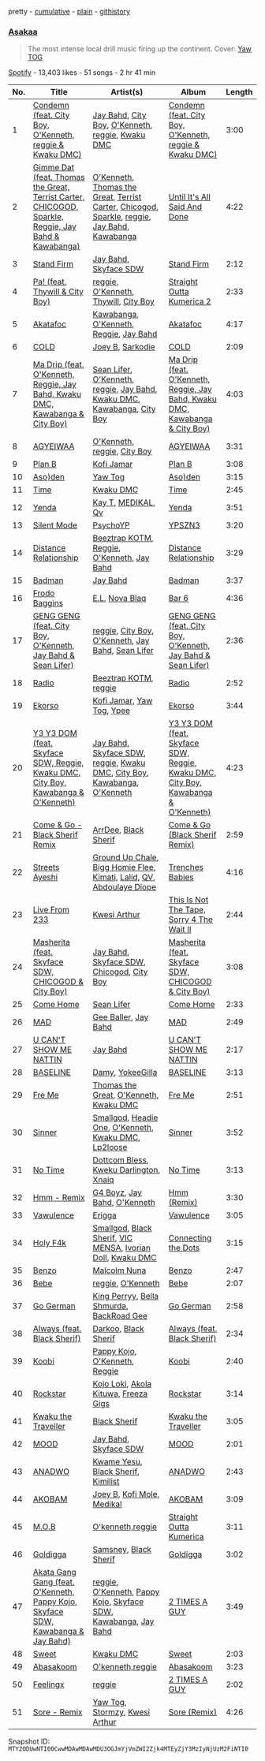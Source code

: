 pretty - [cumulative](/playlists/cumulative/37i9dQZF1DX7ygLlsNqPvp.md) - [plain](/playlists/plain/37i9dQZF1DX7ygLlsNqPvp) - [githistory](https://github.githistory.xyz/mackorone/spotify-playlist-archive/blob/main/playlists/plain/37i9dQZF1DX7ygLlsNqPvp)

### [Asakaa](https://open.spotify.com/playlist/37i9dQZF1DX7ygLlsNqPvp)

> The most intense local drill music firing up the continent\. Cover:  <a href="https://open.spotify.com/artist/2Dqt6WjEca8WcZuGiUcYDd?si=unNoBURgRqamgVK4iFpzqQ" > Yaw TOG </a>

[Spotify](https://open.spotify.com/user/spotify) - 13,403 likes - 51 songs - 2 hr 41 min

| No. | Title | Artist(s) | Album | Length |
|---|---|---|---|---|
| 1 | [Condemn \(feat\. City Boy, O'Kenneth, reggie & Kwaku DMC\)](https://open.spotify.com/track/5aFLIpPbYSIQWCxyDvBjqP) | [Jay Bahd](https://open.spotify.com/artist/0Q7yvULFrthrEzwtn5hRcw), [City Boy](https://open.spotify.com/artist/2ppps0iwSdww4cfepGnscr), [O'Kenneth](https://open.spotify.com/artist/3EyOT8FSuINDoWYHfm8TIM), [reggie](https://open.spotify.com/artist/08gM7TMuG3DTBmWUuH0w8T), [Kwaku DMC](https://open.spotify.com/artist/4gP93834jVbocef9R42gQz) | [Condemn \(feat\. City Boy, O'Kenneth, reggie & Kwaku DMC\)](https://open.spotify.com/album/6Xxe0hBs5HEpSpSMvkR91d) | 3:00 |
| 2 | [Gimme Dat \(feat\. Thomas the Great, Terrist Carter, CHICOGOD, Sparkle, Reggie, Jay Bahd & Kawabanga\)](https://open.spotify.com/track/7eA8Jp3AHKqqs8x7fw3kR8) | [O'Kenneth](https://open.spotify.com/artist/3EyOT8FSuINDoWYHfm8TIM), [Thomas the Great](https://open.spotify.com/artist/4DaWXLEMSsQWHrkshW0IDc), [Terrist Carter](https://open.spotify.com/artist/0kSLW8DI5S6rqiJJD5f1zF), [Chicogod](https://open.spotify.com/artist/1uNsXjSgAHP9q7oWBKJa1E), [Sparkle](https://open.spotify.com/artist/3MglAh7qh77HM2G908FcyD), [reggie](https://open.spotify.com/artist/08gM7TMuG3DTBmWUuH0w8T), [Jay Bahd](https://open.spotify.com/artist/0Q7yvULFrthrEzwtn5hRcw), [Kawabanga](https://open.spotify.com/artist/5VcDYvRgsmMRpklUZarFEh) | [Until It's All Said And Done](https://open.spotify.com/album/4N8CdAMul1te2hbfTpYIKy) | 4:22 |
| 3 | [Stand Firm](https://open.spotify.com/track/0YcxvwO8PUGQgxUER2C2bM) | [Jay Bahd](https://open.spotify.com/artist/0Q7yvULFrthrEzwtn5hRcw), [Skyface SDW](https://open.spotify.com/artist/4R4KEZSjfEuuLyyqTiTVtG) | [Stand Firm](https://open.spotify.com/album/3sr8Z6gGLvnzOKXnejZs3r) | 2:12 |
| 4 | [Pa! \(feat\. Thywill & City Boy\)](https://open.spotify.com/track/3ikS8sT02F9Tiyi8S1AwmI) | [reggie](https://open.spotify.com/artist/08gM7TMuG3DTBmWUuH0w8T), [O'Kenneth](https://open.spotify.com/artist/3EyOT8FSuINDoWYHfm8TIM), [Thywill](https://open.spotify.com/artist/3HlsFrguj4THOUWbqGLbnV), [City Boy](https://open.spotify.com/artist/2ppps0iwSdww4cfepGnscr) | [Straight Outta Kumerica 2](https://open.spotify.com/album/6C628yJ57EmOF3m06i0dQv) | 2:33 |
| 5 | [Akatafoc](https://open.spotify.com/track/7jx82wdGMpdikLtSajhMb3) | [Kawabanga](https://open.spotify.com/artist/5VcDYvRgsmMRpklUZarFEh), [O'Kenneth](https://open.spotify.com/artist/3EyOT8FSuINDoWYHfm8TIM), [Reggie](https://open.spotify.com/artist/0VuX86IpWGJBEv1PUCRgNP), [Jay Bahd](https://open.spotify.com/artist/0Q7yvULFrthrEzwtn5hRcw) | [Akatafoc](https://open.spotify.com/album/41IfG6m1JTCyYcuMswd6Gi) | 4:17 |
| 6 | [COLD](https://open.spotify.com/track/3GWjL519XWevcfq8cd2dHR) | [Joey B](https://open.spotify.com/artist/7ACLUXo71FsLZaKMOPDnEJ), [Sarkodie](https://open.spotify.com/artist/01DTVE3KmoPogPZaOvMqO8) | [COLD](https://open.spotify.com/album/17D5HFmFoB15edwDAS7nt0) | 2:09 |
| 7 | [Ma Drip \(feat\. O'Kenneth, Reggie, Jay Bahd, Kwaku DMC, Kawabanga & City Boy\)](https://open.spotify.com/track/0mFAYhuqu8FsTTU3YfSk2W) | [Sean Lifer](https://open.spotify.com/artist/6rREDWo14PH0s8L1GEeZZ9), [O'Kenneth](https://open.spotify.com/artist/3EyOT8FSuINDoWYHfm8TIM), [reggie](https://open.spotify.com/artist/08gM7TMuG3DTBmWUuH0w8T), [Jay Bahd](https://open.spotify.com/artist/0Q7yvULFrthrEzwtn5hRcw), [Kwaku DMC](https://open.spotify.com/artist/4gP93834jVbocef9R42gQz), [Kawabanga](https://open.spotify.com/artist/5VcDYvRgsmMRpklUZarFEh), [City Boy](https://open.spotify.com/artist/2HcgT0i7QxoFDfMOyK7XwX) | [Ma Drip \(feat\. O'Kenneth, Reggie, Jay Bahd, Kwaku DMC, Kawabanga & City Boy\)](https://open.spotify.com/album/4KbGovfFwbqBpKHO38bwDd) | 4:03 |
| 8 | [AGYEIWAA](https://open.spotify.com/track/6jiUTqGMy6CeiQtCxIjKKa) | [O'Kenneth](https://open.spotify.com/artist/3EyOT8FSuINDoWYHfm8TIM), [reggie](https://open.spotify.com/artist/08gM7TMuG3DTBmWUuH0w8T), [City Boy](https://open.spotify.com/artist/2ppps0iwSdww4cfepGnscr) | [AGYEIWAA](https://open.spotify.com/album/4dhGN9UWrhHHR0DhhxfZKo) | 3:31 |
| 9 | [Plan B](https://open.spotify.com/track/65UfDLUUQphi0TC8ja46nn) | [Kofi Jamar](https://open.spotify.com/artist/79KG6wqJDA2rLXbAwmtNgK) | [Plan B](https://open.spotify.com/album/5BKLaEnrvktRKecn5Wqrem) | 3:08 |
| 10 | [Aso\)den](https://open.spotify.com/track/7oqQRSdepSrX1z0YmMA6Ky) | [Yaw Tog](https://open.spotify.com/artist/2Dqt6WjEca8WcZuGiUcYDd) | [Aso\)den](https://open.spotify.com/album/55WQAIPqeYwBSrutMaXiRK) | 3:15 |
| 11 | [Time](https://open.spotify.com/track/5KwDovDFkhSaBuRlcVke0x) | [Kwaku DMC](https://open.spotify.com/artist/4gP93834jVbocef9R42gQz) | [Time](https://open.spotify.com/album/5cJW97FT5Uo34WKxkkuOJk) | 2:45 |
| 12 | [Yenda](https://open.spotify.com/track/1abFIyT0fh4LV15Wsa9mFo) | [Kay T](https://open.spotify.com/artist/65KHsymx2SxbuY1uaFZ2Rr), [MEDIKAL](https://open.spotify.com/artist/1HCBjtUbCVE4NasMBXZwuE), [Qv](https://open.spotify.com/artist/4RCEQmuBR1ZdMNJjZrNMl8) | [Yenda](https://open.spotify.com/album/1baZLRUcO2HmEXWrxoG5Mp) | 3:51 |
| 13 | [Silent Mode](https://open.spotify.com/track/16czimzBLTAXTC8l4tdaMQ) | [PsychoYP](https://open.spotify.com/artist/4Hyl7QROvzELSzMO7OXdjr) | [YPSZN3](https://open.spotify.com/album/18fTwvrwISUL4KJiap0Ekp) | 3:20 |
| 14 | [Distance Relationship](https://open.spotify.com/track/3Z3SiQSFuLfK1HmJ2N8eqS) | [Beeztrap KOTM](https://open.spotify.com/artist/39IXXExWT64CmkWwkO2ANn), [Reggie](https://open.spotify.com/artist/65ZsNUD4VR9tanQXJeMxt1), [O'Kenneth](https://open.spotify.com/artist/3EyOT8FSuINDoWYHfm8TIM), [Jay Bahd](https://open.spotify.com/artist/0Q7yvULFrthrEzwtn5hRcw) | [Distance Relationship](https://open.spotify.com/album/3HVhY4icGBNGqWxhSJbBro) | 3:29 |
| 15 | [Badman](https://open.spotify.com/track/5C2dzL3VyfP0dFnvKWplYn) | [Jay Bahd](https://open.spotify.com/artist/0Q7yvULFrthrEzwtn5hRcw) | [Badman](https://open.spotify.com/album/29RXmKEbM33hbEJTaTCLXC) | 3:37 |
| 16 | [Frodo Baggins](https://open.spotify.com/track/1tANLsAscqWcdbEg7GzgSo) | [E.L](https://open.spotify.com/artist/3mUnqlNBdoohi6s287lxel), [Nova Blaq](https://open.spotify.com/artist/29gIzlEu6SIVC6ibRZagNb) | [Bar 6](https://open.spotify.com/album/7tXVr3QOLpz8xUiXLbbpgs) | 4:36 |
| 17 | [GENG GENG \(feat\. City Boy, O'Kenneth, Jay Bahd & Sean Lifer\)](https://open.spotify.com/track/1O8u2QYMb4fDdQFQYKFeaI) | [reggie](https://open.spotify.com/artist/08gM7TMuG3DTBmWUuH0w8T), [City Boy](https://open.spotify.com/artist/2ppps0iwSdww4cfepGnscr), [O'Kenneth](https://open.spotify.com/artist/3EyOT8FSuINDoWYHfm8TIM), [Jay Bahd](https://open.spotify.com/artist/0Q7yvULFrthrEzwtn5hRcw), [Sean Lifer](https://open.spotify.com/artist/6rREDWo14PH0s8L1GEeZZ9) | [GENG GENG \(feat\. City Boy, O'Kenneth, Jay Bahd & Sean Lifer\)](https://open.spotify.com/album/0Km1oJSuuHnhZMpbpTPdO9) | 2:36 |
| 18 | [Radio](https://open.spotify.com/track/3xtjad8irnJi2NXGUHknrp) | [Beeztrap KOTM](https://open.spotify.com/artist/39IXXExWT64CmkWwkO2ANn), [reggie](https://open.spotify.com/artist/08gM7TMuG3DTBmWUuH0w8T) | [Radio](https://open.spotify.com/album/3e9ZA55qDYcenxT4REJ14g) | 2:52 |
| 19 | [Ekorso](https://open.spotify.com/track/04qEuAt4TR3p2KQlJecNsu) | [Kofi Jamar](https://open.spotify.com/artist/79KG6wqJDA2rLXbAwmtNgK), [Yaw Tog](https://open.spotify.com/artist/2Dqt6WjEca8WcZuGiUcYDd), [Ypee](https://open.spotify.com/artist/73vIVPEHNYnSjvxwN5AX6P) | [Ekorso](https://open.spotify.com/album/52WRXL8Z5JeODCqBU39Ork) | 3:44 |
| 20 | [Y3 Y3 DOM \(feat\. Skyface SDW, Reggie, Kwaku DMC, City Boy, Kawabanga & O'Kenneth\)](https://open.spotify.com/track/07bE9klPJH5xfXyj5hNlq8) | [Jay Bahd](https://open.spotify.com/artist/0Q7yvULFrthrEzwtn5hRcw), [Skyface SDW](https://open.spotify.com/artist/4R4KEZSjfEuuLyyqTiTVtG), [reggie](https://open.spotify.com/artist/08gM7TMuG3DTBmWUuH0w8T), [Kwaku DMC](https://open.spotify.com/artist/4gP93834jVbocef9R42gQz), [City Boy](https://open.spotify.com/artist/2ppps0iwSdww4cfepGnscr), [Kawabanga](https://open.spotify.com/artist/5VcDYvRgsmMRpklUZarFEh), [O'Kenneth](https://open.spotify.com/artist/3EyOT8FSuINDoWYHfm8TIM) | [Y3 Y3 DOM \(feat\. Skyface SDW, Reggie, Kwaku DMC, City Boy, Kawabanga & O'Kenneth\)](https://open.spotify.com/album/3onPRPaXRaC4d7y2sqXgX4) | 4:23 |
| 21 | [Come & Go \- Black Sherif Remix](https://open.spotify.com/track/6LVGUOLhw6b9gayQvQvaqh) | [ArrDee](https://open.spotify.com/artist/7m0BsF0t3K9WQFgKoPejfk), [Black Sherif](https://open.spotify.com/artist/2LiqbH7OhqP0yuaG8VL1wJ) | [Come & Go \(Black Sherif Remix\)](https://open.spotify.com/album/5fA5w0SjzUnAEaorPRLsht) | 2:59 |
| 22 | [Streets Ayeshi](https://open.spotify.com/track/0wPU1eNyf9rT9oPnOUdVad) | [Ground Up Chale](https://open.spotify.com/artist/3MqB8M7OlepCeWjgl5Elyh), [Bigg Homie Flee](https://open.spotify.com/artist/24OjXcA2zXunU4i5RgzZQa), [Kimati](https://open.spotify.com/artist/0C7w64wIrv459eGHwq6hPn), [Lalid](https://open.spotify.com/artist/6gWvtdIeRmIE7175RmDJ81), [QV](https://open.spotify.com/artist/50CBRvn7AKdKTErB76P7dv), [Abdoulaye Diope](https://open.spotify.com/artist/5B7uXAP6dAICj1MahqaPSy) | [Trenches Babies](https://open.spotify.com/album/3IP9LuMkbM7Ka57uxuyiWd) | 4:16 |
| 23 | [Live From 233](https://open.spotify.com/track/1mxaeq1bLsbLAYfxd8hDAf) | [Kwesi Arthur](https://open.spotify.com/artist/52iM1kP5BpnLypZ0VtrpyY) | [This Is Not The Tape, Sorry 4 The Wait II](https://open.spotify.com/album/6tE4MR5d8K84Lz1CewM4P8) | 2:44 |
| 24 | [Masherita \(feat\. Skyface SDW, CHICOGOD & City Boy\)](https://open.spotify.com/track/1SR6dJwu1Feh0RlAqS0HvK) | [Jay Bahd](https://open.spotify.com/artist/0Q7yvULFrthrEzwtn5hRcw), [Skyface SDW](https://open.spotify.com/artist/4R4KEZSjfEuuLyyqTiTVtG), [Chicogod](https://open.spotify.com/artist/1uNsXjSgAHP9q7oWBKJa1E), [City Boy](https://open.spotify.com/artist/2ppps0iwSdww4cfepGnscr) | [Masherita \(feat\. Skyface SDW, CHICOGOD & City Boy\)](https://open.spotify.com/album/2cng5y9rfb7QCbcjakftV5) | 3:08 |
| 25 | [Come Home](https://open.spotify.com/track/1wdXNMo95BlitTNEZQFx5U) | [Sean Lifer](https://open.spotify.com/artist/6rREDWo14PH0s8L1GEeZZ9) | [Come Home](https://open.spotify.com/album/16kupk4EciOXUkGKb72v3O) | 2:33 |
| 26 | [MAD](https://open.spotify.com/track/3JnvLFQi2mHwBsRtYoyzi4) | [Gee Baller](https://open.spotify.com/artist/670MGZkS4Rzkpl2IR9EQSx), [Jay Bahd](https://open.spotify.com/artist/0Q7yvULFrthrEzwtn5hRcw) | [MAD](https://open.spotify.com/album/6thOJKtrSEnzZikUd7GSDW) | 2:49 |
| 27 | [U CAN'T SHOW ME NATTIN](https://open.spotify.com/track/0UK1y4xvWdW72NZikJTNtZ) | [Jay Bahd](https://open.spotify.com/artist/0Q7yvULFrthrEzwtn5hRcw) | [U CAN'T SHOW ME NATTIN](https://open.spotify.com/album/52ozyyffNnSxshBttmll8o) | 2:17 |
| 28 | [BASELINE](https://open.spotify.com/track/4jWFICufHHnaCDrtCeUGyV) | [Damy](https://open.spotify.com/artist/6Rd7l8PLs9gpbqEQ9hSpmP), [YokeeGilla](https://open.spotify.com/artist/3Y54NinYYRIlsNUzu39We4) | [BASELINE](https://open.spotify.com/album/5GUeHyG26KMyh1kKEejzcZ) | 3:13 |
| 29 | [Fre Me](https://open.spotify.com/track/5jOjRAFGcCLd0gMUyviyM4) | [Thomas the Great](https://open.spotify.com/artist/4DaWXLEMSsQWHrkshW0IDc), [O'Kenneth](https://open.spotify.com/artist/3EyOT8FSuINDoWYHfm8TIM), [Kwaku DMC](https://open.spotify.com/artist/4gP93834jVbocef9R42gQz) | [Fre Me](https://open.spotify.com/album/5vpZvekXCaEXVDqSuN7vMW) | 2:51 |
| 30 | [Sinner](https://open.spotify.com/track/6miftk872yxPKve9CdKaQO) | [Smallgod](https://open.spotify.com/artist/4qgwPhVCW359a62QYueaVP), [Headie One](https://open.spotify.com/artist/6UCQYrcJ6wab6gnQ89OJFh), [O'Kenneth](https://open.spotify.com/artist/3EyOT8FSuINDoWYHfm8TIM), [Kwaku DMC](https://open.spotify.com/artist/4gP93834jVbocef9R42gQz), [Lp2loose](https://open.spotify.com/artist/6PvcxssrQ0QaJVaBWHD07l) | [Sinner](https://open.spotify.com/album/1sODnxd2EWcvRsMkfeBL3z) | 3:52 |
| 31 | [No Time](https://open.spotify.com/track/6tM66AR9ivNL1CaiznuE8I) | [Dottcom Bless](https://open.spotify.com/artist/50bmYII1MHCUYA9A3OGtEl), [Kweku Darlington](https://open.spotify.com/artist/3ZR23AVEcvrtRqPXpIcjSW), [Xnaiq](https://open.spotify.com/artist/4lCUv4U30YkkIAmVPfcTXR) | [No Time](https://open.spotify.com/album/0rtdViHV14ahmFiLkbLdce) | 3:13 |
| 32 | [Hmm \- Remix](https://open.spotify.com/track/62slPHVX1XEFfdoxaUtosU) | [G4 Boyz](https://open.spotify.com/artist/4ZtqSJYEh407LR6NM5hNcS), [Jay Bahd](https://open.spotify.com/artist/0Q7yvULFrthrEzwtn5hRcw), [O'Kenneth](https://open.spotify.com/artist/1ti1eoBDoZtKJVZSkCUY8h) | [Hmm \(Remix\)](https://open.spotify.com/album/7w1vWwOOr64HhVRTGIscTb) | 3:30 |
| 33 | [Vawulence](https://open.spotify.com/track/7oNKjJYsdUUmshMyxjKHTl) | [Erigga](https://open.spotify.com/artist/39tfnGyyHWw6NeYS77RldF) | [Vawulence](https://open.spotify.com/album/119mHn5zmu5HNlZhQKcuVB) | 3:05 |
| 34 | [Holy F4k](https://open.spotify.com/track/7eWoPZVIC0RzgFghNDrLbQ) | [Smallgod](https://open.spotify.com/artist/4qgwPhVCW359a62QYueaVP), [Black Sherif](https://open.spotify.com/artist/2LiqbH7OhqP0yuaG8VL1wJ), [VIC MENSA](https://open.spotify.com/artist/27w1NoOLMX7tJMYqcetPyG), [Ivorian Doll](https://open.spotify.com/artist/5zWJtrglcTFohMajO2qrgd), [Kwaku DMC](https://open.spotify.com/artist/4gP93834jVbocef9R42gQz) | [Connecting the Dots](https://open.spotify.com/album/1q6SQV8J22Is1SsgKAh4eJ) | 3:15 |
| 35 | [Benzo](https://open.spotify.com/track/3hPcNThRzQXeAKEAENbigw) | [Malcolm Nuna](https://open.spotify.com/artist/5MMirduKxjz3OQSLiQfBcT) | [Benzo](https://open.spotify.com/album/0Aci22BAMAs616RwXIVSk1) | 2:47 |
| 36 | [Bebe](https://open.spotify.com/track/04qKXcYDIIWVLdCTZCdUQm) | [reggie](https://open.spotify.com/artist/08gM7TMuG3DTBmWUuH0w8T), [O'Kenneth](https://open.spotify.com/artist/3EyOT8FSuINDoWYHfm8TIM) | [Bebe](https://open.spotify.com/album/1rFjsoBsPodLHBYQG8S8H6) | 2:07 |
| 37 | [Go German](https://open.spotify.com/track/1YpGByjEamqwgni31e3Ylu) | [King Perryy](https://open.spotify.com/artist/2Srxd4jkUb5hcZEJO1SPnW), [Bella Shmurda](https://open.spotify.com/artist/7kK5badbqOjd8WlT2XWMeM), [BackRoad Gee](https://open.spotify.com/artist/51op6E2hjkeutwFhgw32mL) | [Go German](https://open.spotify.com/album/566SSg2JNZLMGCVu8euxNN) | 2:58 |
| 38 | [Always \(feat\. Black Sherif\)](https://open.spotify.com/track/2koM4vqlpUzeRbNkjsDBwF) | [Darkoo](https://open.spotify.com/artist/4QSTyDpxsKmv3UfavVUImR), [Black Sherif](https://open.spotify.com/artist/2LiqbH7OhqP0yuaG8VL1wJ) | [Always \(feat\. Black Sherif\)](https://open.spotify.com/album/0ZYjSOqqH5cw3rxkIjIeKH) | 2:34 |
| 39 | [Koobi](https://open.spotify.com/track/197R5eZFfywBrXGQ6tBofH) | [Pappy Kojo](https://open.spotify.com/artist/05wqlCGQReohsxStVBR052), [O'Kenneth](https://open.spotify.com/artist/3EyOT8FSuINDoWYHfm8TIM), [Reggie](https://open.spotify.com/artist/65ZsNUD4VR9tanQXJeMxt1) | [Koobi](https://open.spotify.com/album/67NQONOlbvJVe4qlCf2llO) | 2:40 |
| 40 | [Rockstar](https://open.spotify.com/track/4nnqdKMZmJm6M5UhCjh0Fo) | [Kojo Loki](https://open.spotify.com/artist/0FK086itIMJLIcYnZGf1Bw), [Akola Kituwa](https://open.spotify.com/artist/1kcpQRC6ZsprIfhrtaom5l), [Freeza Gigs](https://open.spotify.com/artist/1fkPHUbvQGPgsHgPHfeKOo) | [Rockstar](https://open.spotify.com/album/1tCD72gxYMjtPcWeuBOBL2) | 3:14 |
| 41 | [Kwaku the Traveller](https://open.spotify.com/track/7pXNFEzqeZB8rIbcFtYTop) | [Black Sherif](https://open.spotify.com/artist/2LiqbH7OhqP0yuaG8VL1wJ) | [Kwaku the Traveller](https://open.spotify.com/album/4ftrG1ro4ObsbNDKkYaZBR) | 3:05 |
| 42 | [MOOD](https://open.spotify.com/track/0ei8sI3SpiPoMlhcAXDrnF) | [Jay Bahd](https://open.spotify.com/artist/0Q7yvULFrthrEzwtn5hRcw), [Skyface SDW](https://open.spotify.com/artist/4R4KEZSjfEuuLyyqTiTVtG) | [MOOD](https://open.spotify.com/album/1bS9Kowm41KATu43nV62u4) | 2:01 |
| 43 | [ANADWO](https://open.spotify.com/track/5w7jfLrHkTNPT0X8WqvD39) | [Kwame Yesu](https://open.spotify.com/artist/2Wj6QDzfwiv0Px83nDFTRf), [Black Sherif](https://open.spotify.com/artist/7vUqrkIW1S62gRXf3lGhdc), [Kimilist](https://open.spotify.com/artist/2o0JWJBhIb9uopM3YEecpP) | [ANADWO](https://open.spotify.com/album/7MzcMtFt7MIxdGNdEKA2Bw) | 2:43 |
| 44 | [AKOBAM](https://open.spotify.com/track/0swMLKHRsRTnt9Nd5WwxFa) | [Joey B](https://open.spotify.com/artist/7ACLUXo71FsLZaKMOPDnEJ), [Kofi Mole](https://open.spotify.com/artist/0xhGPeT5o5Jt2xdywtD5by), [Medikal](https://open.spotify.com/artist/0pPz4oYqGp2Co2Sx7ORiYL) | [AKOBAM](https://open.spotify.com/album/28jWq9AwZF1UpwWfnDjpR4) | 3:09 |
| 45 | [M.O.B](https://open.spotify.com/track/5ZjMbsuc7hzTyMlauaJUbt) | [O'kenneth,reggie](https://open.spotify.com/artist/132awLu7WliKxvElyC2Qgu) | [Straight Outta Kumerica](https://open.spotify.com/album/54JOkOQwRCI799ZdqP3EyA) | 3:11 |
| 46 | [Goldigga](https://open.spotify.com/track/3pPxul1nGW600lvqFdBcLg) | [Samsney](https://open.spotify.com/artist/1RaVe8wzZ1DnL6fcAf1x2g), [Black Sherif](https://open.spotify.com/artist/1GjyutvlWkLC5woI2mDrgE) | [Goldigga](https://open.spotify.com/album/4MUkSTaa9xxyeXdAB6geiO) | 3:02 |
| 47 | [Akata Gang Gang \(feat\. O'Kenneth, Pappy Kojo, Skyface SDW, Kawabanga & Jay Bahd\)](https://open.spotify.com/track/6QJ5y6ootRIS3rUkGCERTB) | [reggie](https://open.spotify.com/artist/08gM7TMuG3DTBmWUuH0w8T), [O'Kenneth](https://open.spotify.com/artist/3EyOT8FSuINDoWYHfm8TIM), [Pappy Kojo](https://open.spotify.com/artist/05wqlCGQReohsxStVBR052), [Skyface SDW](https://open.spotify.com/artist/4R4KEZSjfEuuLyyqTiTVtG), [Kawabanga](https://open.spotify.com/artist/5VcDYvRgsmMRpklUZarFEh), [Jay Bahd](https://open.spotify.com/artist/0Q7yvULFrthrEzwtn5hRcw) | [2 TIMES A GUY](https://open.spotify.com/album/5rpbWF8MqB3At9rdJN9ZUs) | 3:49 |
| 48 | [Sweet](https://open.spotify.com/track/15ePvDHYnntIuwzXIbZ2tz) | [Kwaku DMC](https://open.spotify.com/artist/4gP93834jVbocef9R42gQz) | [Sweet](https://open.spotify.com/album/4fmeXWHITW7ezwMEqPbNjr) | 2:03 |
| 49 | [Abasakoom](https://open.spotify.com/track/2puqWsQHO7Ld5gutZNajtA) | [O'kenneth,reggie](https://open.spotify.com/artist/132awLu7WliKxvElyC2Qgu) | [Abasakoom](https://open.spotify.com/album/6recifnSNcbsFOKrc6d2ck) | 3:23 |
| 50 | [Feelingx](https://open.spotify.com/track/5xYLT71o8zWLyyiwIraq9v) | [reggie](https://open.spotify.com/artist/08gM7TMuG3DTBmWUuH0w8T) | [2 TIMES A GUY](https://open.spotify.com/album/5rpbWF8MqB3At9rdJN9ZUs) | 2:02 |
| 51 | [Sore \- Remix](https://open.spotify.com/track/3qqpV4EqQ3TPSYPHOom3I6) | [Yaw Tog](https://open.spotify.com/artist/2Dqt6WjEca8WcZuGiUcYDd), [Stormzy](https://open.spotify.com/artist/2SrSdSvpminqmStGELCSNd), [Kwesi Arthur](https://open.spotify.com/artist/52iM1kP5BpnLypZ0VtrpyY) | [Sore \(Remix\)](https://open.spotify.com/album/3duGoq617U2FfeRi7U1Nkc) | 4:26 |

Snapshot ID: `MTY2ODUwNTI0OCwwMDAwMDAwMDU3OGJmYjVmZWI2Zjk4MTEyZjY3MzIyNjUzM2FiNTI0`
